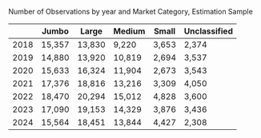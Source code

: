 Number of Observations by year and Market Category, Estimation Sample

|      | Jumbo  | Large  | Medium | Small | Unclassified |
|------|--------|--------|--------|-------|--------------|
| 2018 | 15,357 | 13,830 | 9,220  | 3,653 | 2,374        |
| 2019 | 14,880 | 13,920 | 10,819 | 2,694 | 3,537        |
| 2020 | 15,633 | 16,324 | 11,904 | 2,673 | 3,543        |
| 2021 | 17,376 | 18,816 | 13,216 | 3,309 | 4,050        |
| 2022 | 18,470 | 20,294 | 15,012 | 4,828 | 3,600        |
| 2023 | 17,090 | 19,153 | 14,329 | 3,876 | 3,436        |
| 2024 | 15,564 | 18,451 | 13,844 | 4,427 | 2,308        |
